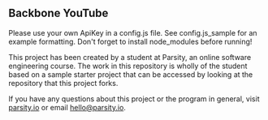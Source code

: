 ## Backbone YouTube

Please use your own ApiKey in a config.js file. See config.js_sample for an example formatting. Don't forget to install node_modules before running!

This project has been created by a student at Parsity, an online software engineering course. The work in this repository is wholly of the student based on a sample starter project that can be accessed by looking at the repository that this project forks.

If you have any questions about this project or the program in general, visit [parsity.io](https://parsity.io/) or email hello@parsity.io.
